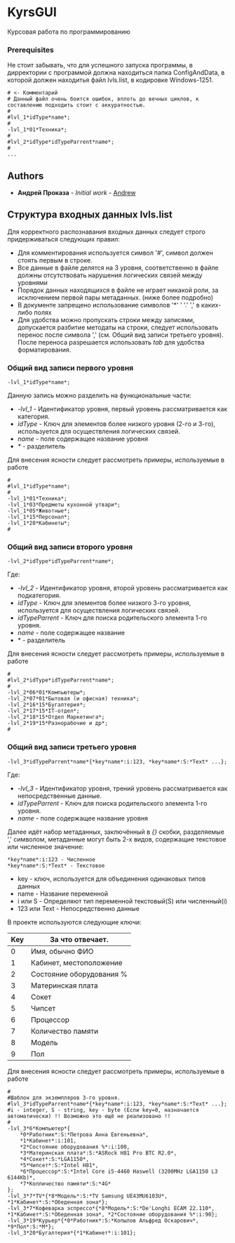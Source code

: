 # KyrsGUI
Курсовая работа по программированию

### Prerequisites

Не стоит забывать, что для успешного запуска программы, в дирректории с программой должна находиться папка ConfigAndData, 
в которой должен находитья файл lvls.list, в кодировке Windows-1251. 

```
# <- Комментарий
# Данный файл очень боится ошибок, вплоть до вечных циклов, к составлению подходить стоит с аккуратностью.
#
#lvl_1*idType*name*;
#
-lvl_1*01*Техника*;
#
#lvl_2*idType*idTypeParrent*name*;
#
...
```

## Authors

* **Андрей Проказа** - *Initial work* - [Andrew](https://github.com/lolmens)

## Структура входных данных lvls.list

Для корректного распознавания входных данных следует строго придерживаться следующих правил:
*	Для комментирования используется символ '#', символ должен стоять первым в строке.
*	Все данные в файле делятся на 3 уровня, соответственно в файле должны отсутствовать нарушения логических связей между уровнями
*	Порядок данных находящихся в файле не играет никакой роли, за исключением первой пары метаданных. (ниже более подробно)
*	В документе запрещено использование символов  '\*'   '   '.'  ',' в каких-либо полях
* Для удобства можно пропускать строки между записями, допускается разбитие методаты на строки, следует использовать перенос после символа ',' (см. Общий вид записи третьего уровня). После переноса разрешается использовать *tab* для удобства форматирования.

### Общий вид записи первого уровня
```
-lvl_1*idType*name*;
```
Данную запись можно разделить на функциональные части:
*	*-lvl_1* - Идентификатор уровня, первый уровень рассматривается как категория.
*	*idType* - Ключ для элементов более низкого уровня (2-го и 3-го), используется для осуществления логических связей.
*	*name* - поле содержащее название уровня 
*	*\** - разделитель

Для внесения ясности следует рассмотреть примеры, используемые в работе 
```
#
#lvl_1*idType*name*;
#
-lvl_1*01*Техника*;
-lvl_1*03*Предметы кухонной утвари*;
-lvl_1*05*Животные*;
-lvl_1*15*Персонал*;
-lvl_1*20*Кабинеты*;
#
```
### Общий вид записи второго уровня
```
-lvl_2*idType*idTypeParrent*name*;
```
Где:
*	*-lvl_2* - Идентификатор уровня, второй уровень рассматривается как подкатегория.
*	*idType* - Ключ для элементов более низкого 3-го уровня, используется для осуществления логических связей.
*	*idTypeParrent* - Ключ для поиска родительского элемента 1-го уровня.
*	*name* - поле содержащее название
*	\* - разделитель

Для внесения ясности следует рассмотреть примеры, используемые в работе 
```
#
#lvl_2*idType*idTypeParrent*name*;
#
-lvl_2*06*01*Компьютеры*;
-lvl_2*07*01*Бытовая (и офисная) техника*;
-lvl_2*16*15*Бугалтерия*;
-lvl_2*17*15*IT-отдел*;
-lvl_2*18*15*Отдел Маркетинга*;
-lvl_2*19*15*Разнорабочие и др*;
#
```
### Общий вид записи третьего уровня
```
-lvl_3*idTypeParrent*name*{*key*name*:i:123, *key*name*:S:*Text* ...};
```
Где:
*	*-lvl_3* - Идентификатор уровня, трений уровень рассматривается как непосредственные данные.
*	*idTypeParrent* - Ключ для поиска родительского элемента 1-го уровня.
*	*name* - поле содержащее название уровня 

Далее идёт набор метаданных, заключённый в *{}* скобки, разделяемые ',' символом, метаданные могут быть 2-х видов, содержащие текстовое или численное значение:
```
*key*name*:i:123 - Численное
*key*name*:S:*Text* - Текстовое
```
*	key - ключ, используется для объединения одинаковых типов данных
*	name - Название переменной
*	i или S - Определяют тип переменной текстовый(S) или численный(i)
*	123 или Text - Непосредственно данные


В проекте используются следующие ключи:

| Key  | За что отвечает. |
| ------------- | ------------- |
|0 |	Имя, обычно ФИО|
|1 |	Кабинет, местоположение|
|2 |	Состояние оборудования %|
|3 |	Материнская плата|
|4 |	Сокет|
|5 |	Чипсет|
|6 |	Процессор|
|7 |	Количество памяти|
|8 |	Модель|
|9 |	Пол|

Для внесения ясности следует рассмотреть примеры, используемые в работе 
```
#
#Шаблон для экземпляров 3-го уровня.
#lvl_3*idTypeParrent*name*{*key*name*:i:123, *key*name*:S:*Text* ...}; #i - integer, S - string, key - byte (Если key=0, назначается автоматически) !! Возможно это ещё не реализовано !! 
#
-lvl_3*6*Компьютер*{
	*0*Работник*:S:*Петрова Анна Евгеньевна*,
	*1*Кабинет*:i:101,
	*2*Состояние оборудования %*:i:100,
	*3*Материнская плата*:S:*ASRock H81 Pro BTC R2.0*,
	*4*Сокет*:S:*LGA1150*,
	*5*Чипсет*:S:*Intel H81*,
	*6*Процессор*:S:*Intel Core i5-4460 Haswell (3200MHz LGA1150 L3 6144Kb)*,
	*7*Колличество памяти*:S:*4G*
};
-lvl_3*7*TV*{*8*Модель*:S:*TV Samsung UE43MU6103U*, *1*Кабинет*:S:*Обеденная зона*};
-lvl_3*7*Кофеварка эспрессо*{*8*Модель*:S:*De'Longhi ECAM 22.110*, *1*Кабинет*:S:*Обеденная зона*, *2*Состояние оборудования %*:i:90};
-lvl_3*19*Курьер*{*0*Работник*:S:*Копылов Альфред Оскарович*, *9*Пол*:S:*М*}; 
-lvl_3*20*Бугалтерия*{*1*Кабинет*:i:101};
```
